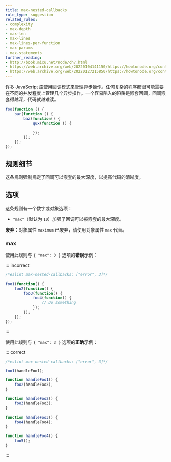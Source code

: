 ```yaml
---
title: max-nested-callbacks
rule_type: suggestion
related_rules:
- complexity
- max-depth
- max-len
- max-lines
- max-lines-per-function
- max-params
- max-statements
further_reading:
- http://book.mixu.net/node/ch7.html
- https://web.archive.org/web/20220104141150/https://howtonode.org/control-flow
- https://web.archive.org/web/20220127215850/https://howtonode.org/control-flow-part-ii
---
```


许多 JavaScript 库使用回调模式来管理异步操作。任何复杂的程序都很可能需要在不同的并发程度上管理几个异步操作。一个容易陷入的陷阱是嵌套回调，回调嵌套得越深，代码就越难读。

```js
foo(function () {
    bar(function () {
        baz(function() {
            qux(function () {

            });
        });
    });
});
```

## 规则细节

这条规则强制规定了回调可以嵌套的最大深度，以提高代码的清晰度。

## 选项

这条规则有一个数字或对象选项：

* `"max"`（默认为 `10`）加强了回调可以被嵌套的最大深度。

**废弃**：对象属性 `maximum` 已废弃，请使用对象属性 `max` 代替。

### max

使用此规则与 `{ "max": 3 }` 选项的**错误**示例：

::: incorrect

```js
/*eslint max-nested-callbacks: ["error", 3]*/

foo1(function() {
    foo2(function() {
        foo3(function() {
            foo4(function() {
                // Do something
            });
        });
    });
});
```

:::

使用此规则与 `{ "max": 3 }` 选项的**正确**示例：

::: correct

```js
/*eslint max-nested-callbacks: ["error", 3]*/

foo1(handleFoo1);

function handleFoo1() {
    foo2(handleFoo2);
}

function handleFoo2() {
    foo3(handleFoo3);
}

function handleFoo3() {
    foo4(handleFoo4);
}

function handleFoo4() {
    foo5();
}
```

:::
